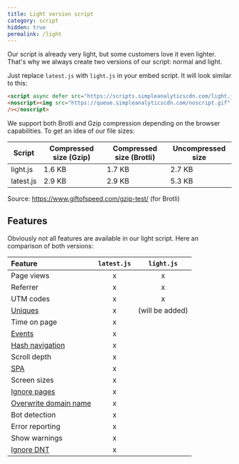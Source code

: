 ```yaml
---
title: Light version script
category: script
hidden: true
permalink: /light
---
```


Our script is already very light, but some customers love it even lighter. That's why we always create two versions of our script: normal and light.

Just replace `latest.js` with `light.js` in your embed script. It will look similar to this:

<!-- prettier-ignore -->
```html
<script async defer src="https://scripts.simpleanalyticscdn.com/light.js"></script>
<noscript><img src="https://queue.simpleanalyticscdn.com/noscript.gif" alt=""
/></noscript>
```

We support both Brotli and Gzip compression depending on the browser capabilities. To get an idea of our file sizes:

Script | Compressed size (Gzip) | Compressed size (Brotli) | Uncompressed size
-- | --| --| --
light.js | 1.6 KB | 1.7 KB | 2.7 KB
latest.js | 2.9 KB | 2.9 KB | 5.3 KB 

Source: https://www.giftofspeed.com/gzip-test/ (for Brotli)

## Features

Obviously not all features are available in our light script. Here an comparison of both versions:

Feature                                             | `latest.js` | `light.js` 
:---------------------------------------------------|:-----------:|:----------:
Page views                                          |      x      |      x     
Referrer                                            |      x      |      x     
UTM codes                                           |      x      |      x     
[Uniques](/uniques)                                 |      x      | (will be added)
Time on page                                        |      x      |  
[Events](/events)                                   |      x      |     
[Hash navigation](/hash-mode)                       |      x      |     
Scroll depth                                        |      x      |     
[SPA](/trigger-custom-page-views)                   |      x      |     
Screen sizes                                        |      x      |     
[Ignore pages](/ignore-pages)                       |      x      |    
[Overwrite domain name](/overwrite-domain-name)     |      x      |     
Bot detection                                       |      x      |     
Error reporting                                     |      x      |     
Show warnings                                       |      x      |     
[Ignore DNT](/dnt)                                  |      x      |     
